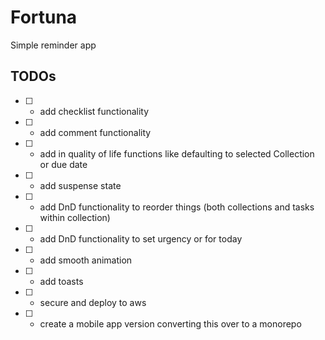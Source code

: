 # Fortuna

Simple reminder app

## TODOs

- [ ] - add checklist functionality
- [ ] - add comment functionality
- [ ] - add in quality of life functions like defaulting to selected Collection or due date
- [ ] - add suspense state
- [ ] - add DnD functionality to reorder things (both collections and tasks within collection)
- [ ] - add DnD functionality to set urgency or for today
- [ ] - add smooth animation
- [ ] - add toasts
- [ ] - secure and deploy to aws
- [ ] - create a mobile app version converting this over to a monorepo
